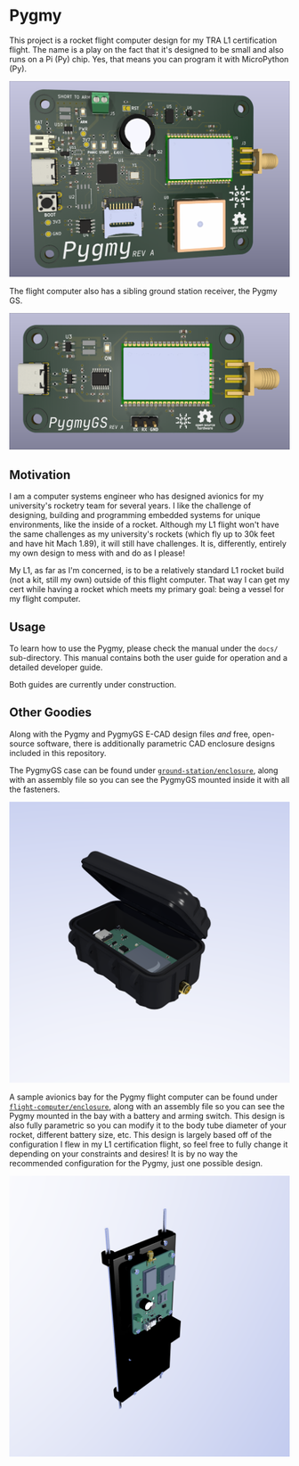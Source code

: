 # Pygmy

This project is a rocket flight computer design for my TRA L1 certification flight. The name is a play on the fact that
it's designed to be small and also runs on a Pi (Py) chip. Yes, that means you can program it with MicroPython (Py).

![Pygmy Rev A](./docs/assets/pygmy.png)

The flight computer also has a sibling ground station receiver, the Pygmy GS.

![PygmyGS Rev A](./docs/assets/pygmy-gs.png)

## Motivation

I am a computer systems engineer who has designed avionics for my university's rocketry team for several years. I like
the challenge of designing, building and programming embedded systems for unique environments, like the inside of a
rocket. Although my L1 flight won't have the same challenges as my university's rockets (which fly up to 30k feet and
have hit Mach 1.89), it will still have challenges. It is, differently, entirely my own design to mess with and do as I
please!

My L1, as far as I'm concerned, is to be a relatively standard L1 rocket build (not a kit, still my own) outside of this
flight computer. That way I can get my cert while having a rocket which meets my primary goal: being a vessel for my
flight computer.

## Usage

To learn how to use the Pygmy, please check the manual under the `docs/` sub-directory. This manual contains both the
user guide for operation and a detailed developer guide.

Both guides are currently under construction.

## Other Goodies

Along with the Pygmy and PygmyGS E-CAD design files _and_ free, open-source software, there is additionally parametric
CAD enclosure designs included in this repository.

The PygmyGS case can be found under [`ground-station/enclosure`](./ground-station/enclosure), along with an assembly
file so you can see the PygmyGS mounted inside it with all the fasteners.

![PygmyGS Enclosure](./docs/assets/gs-enclosure.png)

A sample avionics bay for the Pygmy flight computer can be found under
[`flight-computer/enclosure`](./flight-computer/enclosure), along with an assembly file so you can see the Pygmy mounted
in the bay with a battery and arming switch. This design is also fully parametric so you can modify it to the body tube
diameter of your rocket, different battery size, etc. This design is largely based off of the configuration I flew in my
L1 certification flight, so feel free to fully change it depending on your constraints and desires! It is by no way the
recommended configuration for the Pygmy, just one possible design.

![Pygmy Sample Avionics Bay](./docs/assets/bay_enclosure.png)
